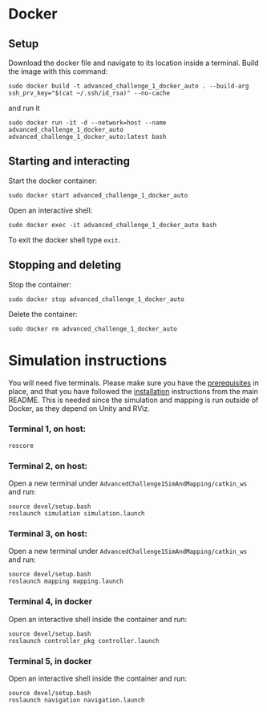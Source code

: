 # Docker


## Setup
Download the docker file and navigate to its location inside a terminal. Build the image with this command:
```
sudo docker build -t advanced_challenge_1_docker_auto . --build-arg ssh_prv_key="$(cat ~/.ssh/id_rsa)" --no-cache 
```
and run it
```
sudo docker run -it -d --network=host --name advanced_challenge_1_docker_auto advanced_challenge_1_docker_auto:latest bash
```

## Starting and interacting
Start the docker container:
```
sudo docker start advanced_challenge_1_docker_auto
```

Open an interactive shell:
```
sudo docker exec -it advanced_challenge_1_docker_auto bash
```

To exit the docker shell type `exit`.

## Stopping and deleting
Stop the container:
```
sudo docker stop advanced_challenge_1_docker_auto
```
Delete the container:
```
sudo docker rm advanced_challenge_1_docker_auto
```

# Simulation instructions

You will need five terminals. Please make sure you have the [prerequisites](https://gitlab.lrz.de/00000000014ACFEA/autonomous-systems-2021-group-auto/-/tree/main/AdvancedChallenge1SimAndMapping#prerequisites) in place, and that you have followed the [installation](https://gitlab.lrz.de/00000000014ACFEA/autonomous-systems-2021-group-auto/-/tree/main/AdvancedChallenge1SimAndMapping#installation) instructions from the main README. This is needed since the simulation and mapping is run outside of Docker, as they depend on Unity and RViz.

### Terminal 1, on host:
```
roscore
```

### Terminal 2, on host:
Open a new terminal under `AdvancedChallenge1SimAndMapping/catkin_ws` and run: 
```
source devel/setup.bash
roslaunch simulation simulation.launch
```

### Terminal 3, on host:
Open a new terminal under `AdvancedChallenge1SimAndMapping/catkin_ws` and run: 
```
source devel/setup.bash
roslaunch mapping mapping.launch
```

### Terminal 4, in docker
Open an interactive shell inside the container and run:
```
source devel/setup.bash
roslaunch controller_pkg controller.launch 
```

### Terminal 5, in docker
Open an interactive shell inside the container and run:
```
source devel/setup.bash
roslaunch navigation navigation.launch 
```
